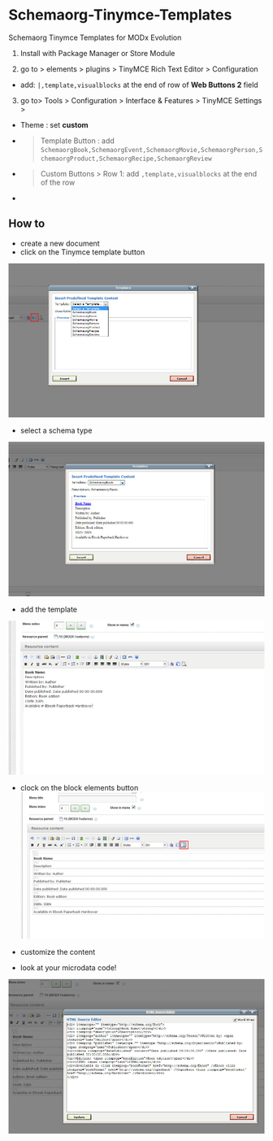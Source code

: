Schemaorg-Tinymce-Templates
===========================

Schemaorg Tinymce Templates for MODx Evolution


1) Install with Package Manager or Store Module

2) go to > elements > plugins > TinyMCE Rich Text Editor > Configuration
* add: ```|,template,visualblocks``` at the end of row of **Web Buttons 2** field

3) go to> Tools > Configuration > Interface & Features > TinyMCE Settings > 

* Theme : set **custom**

* > Template Button : add ```SchemaorgBook,SchemaorgEvent,SchemaorgMovie,SchemaorgPerson,SchemaorgProduct,SchemaorgRecipe,SchemaorgReview```

* > Custom Buttons > Row 1:  add ```,template,visualblocks``` at the end of the row
* 

## How to

* create a new document
* click on the Tinymce template button

![template button](https://raw.githubusercontent.com/Nicola1971/training-materials/master/Images/schematinymce/select-schema.jpg)

* select a schema type

![schema type](https://raw.githubusercontent.com/Nicola1971/training-materials/master/Images/schematinymce/schema-book-preview.jpg)

* add the template

![template](https://raw.githubusercontent.com/Nicola1971/training-materials/master/Images/schematinymce/book-editor.jpg)

* clock on the block elements button
![block button](https://raw.githubusercontent.com/Nicola1971/training-materials/master/Images/schematinymce/block-elements.jpg)

*  customize the content 
*  look at your microdata code!

![microdata code](https://raw.githubusercontent.com/Nicola1971/training-materials/master/Images/schematinymce/microdata-code.jpg)



